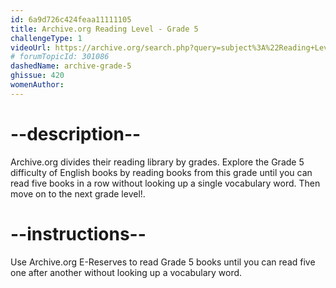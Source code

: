 ```yaml
---
id: 6a9d726c424feaa11111105
title: Archive.org Reading Level - Grade 5
challengeType: 1
videoUrl: https://archive.org/search.php?query=subject%3A%22Reading+Level-Grade+5%22
# forumTopicId: 301086
dashedName: archive-grade-5
ghissue: 420
womenAuthor: 
---
```


# --description--

Archive.org divides their reading library by grades. Explore the Grade 5 difficulty of English books by reading books from this grade until you can read five books in a row without looking up a single vocabulary word. Then move on to the next grade level!.

# --instructions--

Use Archive.org E-Reserves to read Grade 5 books until you can read five one after another without looking up a vocabulary word. 
